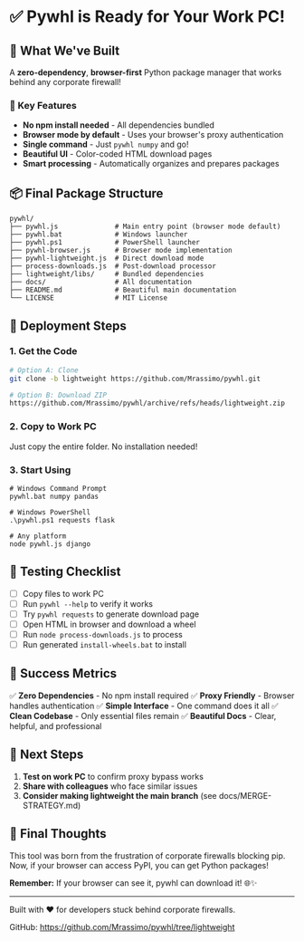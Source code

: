 # ✅ Pywhl is Ready for Your Work PC!

## 🎉 What We've Built

A **zero-dependency**, **browser-first** Python package manager that works behind any corporate firewall!

### 🌟 Key Features
- **No npm install needed** - All dependencies bundled
- **Browser mode by default** - Uses your browser's proxy authentication
- **Single command** - Just `pywhl numpy` and go!
- **Beautiful UI** - Color-coded HTML download pages
- **Smart processing** - Automatically organizes and prepares packages

## 📦 Final Package Structure

```
pywhl/
├── pywhl.js              # Main entry point (browser mode default)
├── pywhl.bat             # Windows launcher
├── pywhl.ps1             # PowerShell launcher
├── pywhl-browser.js      # Browser mode implementation
├── pywhl-lightweight.js  # Direct download mode
├── process-downloads.js  # Post-download processor
├── lightweight/libs/     # Bundled dependencies
├── docs/                 # All documentation
├── README.md             # Beautiful main documentation
└── LICENSE               # MIT License
```

## 🚀 Deployment Steps

### 1. Get the Code
```bash
# Option A: Clone
git clone -b lightweight https://github.com/Mrassimo/pywhl.git

# Option B: Download ZIP
https://github.com/Mrassimo/pywhl/archive/refs/heads/lightweight.zip
```

### 2. Copy to Work PC
Just copy the entire folder. No installation needed!

### 3. Start Using
```batch
# Windows Command Prompt
pywhl.bat numpy pandas

# Windows PowerShell  
.\pywhl.ps1 requests flask

# Any platform
node pywhl.js django
```

## 🧪 Testing Checklist

- [ ] Copy files to work PC
- [ ] Run `pywhl --help` to verify it works
- [ ] Try `pywhl requests` to generate download page
- [ ] Open HTML in browser and download a wheel
- [ ] Run `node process-downloads.js` to process
- [ ] Run generated `install-wheels.bat` to install

## 🎯 Success Metrics

✅ **Zero Dependencies** - No npm install required
✅ **Proxy Friendly** - Browser handles authentication
✅ **Simple Interface** - One command does it all
✅ **Clean Codebase** - Only essential files remain
✅ **Beautiful Docs** - Clear, helpful, and professional

## 🔮 Next Steps

1. **Test on work PC** to confirm proxy bypass works
2. **Share with colleagues** who face similar issues
3. **Consider making lightweight the main branch** (see docs/MERGE-STRATEGY.md)

## 💬 Final Thoughts

This tool was born from the frustration of corporate firewalls blocking pip. Now, if your browser can access PyPI, you can get Python packages!

**Remember:** If your browser can see it, pywhl can download it! 🌐✨

---

Built with ❤️ for developers stuck behind corporate firewalls.

GitHub: https://github.com/Mrassimo/pywhl/tree/lightweight